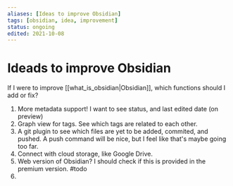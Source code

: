 ```yaml
---
aliases: [Ideas to improve Obsidian]
tags: [obsidian, idea, improvement]
status: ongoing
edited: 2021-10-08
---
```


# Ideads to improve Obsidian

If I were to improve [[what_is_obsidian|Obsidian]], which functions should I add or fix?

1. More metadata support! I want to see status, and last edited date (on preview)
2. Graph view for tags. See which tags are related to each other.
3. A git plugin to see which files are yet to be added, commited, and pushed. A push command will be nice, but I feel like that's maybe going too far.
4. Connect with cloud storage, like Google Drive.
5. Web version of Obsidian? I should check if this is provided in the premium version. #todo
6. 